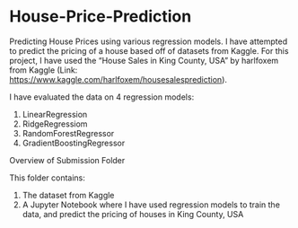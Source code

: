 # House-Price-Prediction
Predicting House Prices using various regression models. I have attempted to predict the pricing of a house based off of datasets from Kaggle.
For this project, I have used the “House Sales in King County, USA” by harlfoxem from Kaggle (Link: https://www.kaggle.com/harlfoxem/housesalesprediction).

I have evaluated the data on 4 regression models:
1) LinearRegression
2) RidgeRegressiom
3) RandomForestRegressor
4) GradientBoostingRegressor

Overview of Submission Folder

This folder contains:

1) The dataset from Kaggle
2) A Jupyter Notebook where I have used regression models to train the data, and predict the pricing of houses in King County, USA
